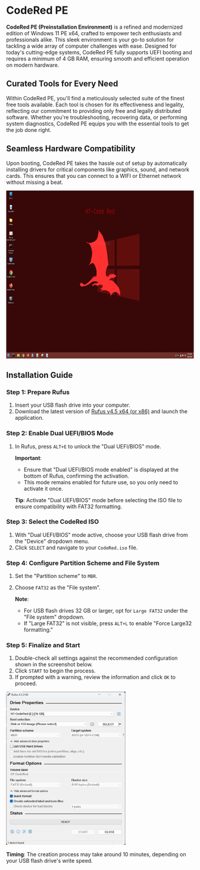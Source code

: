 # CodeRed PE

**CodeRed PE (Preinstallation Environment)** is a refined and modernized edition of Windows 11 PE x64, crafted to empower tech enthusiasts and professionals alike. This sleek environment is your go-to solution for tackling a wide array of computer challenges with ease. Designed for today's cutting-edge systems, CodeRed PE fully supports UEFI booting and requires a minimum of 4 GB RAM, ensuring smooth and efficient operation on modern hardware.

## Curated Tools for Every Need
Within CodeRed PE, you'll find a meticulously selected suite of the finest free tools available. Each tool is chosen for its effectiveness and legality, reflecting our commitment to providing only free and legally distributed software. Whether you're troubleshooting, recovering data, or performing system diagnostics, CodeRed PE equips you with the essential tools to get the job done right.

## Seamless Hardware Compatibility
Upon booting, CodeRed PE takes the hassle out of setup by automatically installing drivers for critical components like graphics, sound, and network cards. This ensures that you can connect to a WIFI or Ethernet network without missing a beat.

<img src="https://github.com/hethwiQ/CodeRed/blob/main/images/Capture.webp?raw=true" width="800" height="450"/>

## Installation Guide

### Step 1: Prepare Rufus
1. Insert your USB flash drive into your computer.
2. Download the latest version of [Rufus v4.5 x64 (or x86)](https://rufus.ie/en/) and launch the application.

### Step 2: Enable Dual UEFI/BIOS Mode
1. In Rufus, press `ALT+E` to unlock the "Dual UEFI/BIOS" mode.

   **Important**: 
   - Ensure that "Dual UEFI/BIOS mode enabled" is displayed at the bottom of Rufus, confirming the activation.
   - This mode remains enabled for future use, so you only need to activate it once.

   **Tip**: Activate "Dual UEFI/BIOS" mode before selecting the ISO file to ensure compatibility with FAT32 formatting.

### Step 3: Select the CodeRed ISO
1. With "Dual UEFI/BIOS" mode active, choose your USB flash drive from the "Device" dropdown menu.
2. Click `SELECT` and navigate to your `CodeRed.iso` file.

### Step 4: Configure Partition Scheme and File System
1. Set the "Partition scheme" to `MBR`.
2. Choose `FAT32` as the "File system".

   **Note**: 
   - For USB flash drives 32 GB or larger, opt for `Large FAT32` under the "File system" dropdown.
   - If "Large FAT32" is not visible, press `ALT+L` to enable "Force Large32 formatting."

### Step 5: Finalize and Start
1. Double-check all settings against the recommended configuration shown in the screenshot below.
2. Click `START` to begin the process. 
3. If prompted with a warning, review the information and click `OK` to proceed.

<img src="https://github.com/hethwiQ/CodeRed/blob/main/images/capturerufus.webp?raw=true" width="320" height="410"/>

   **Timing**: The creation process may take around 10 minutes, depending on your USB flash drive's write speed.

